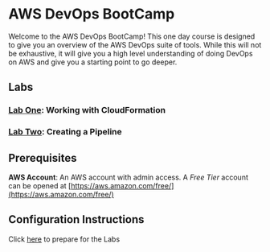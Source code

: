 # AWS DevOps BootCamp
Welcome to the AWS DevOps BootCamp! This one day course is designed to give you an overview of the AWS DevOps suite of tools. While this will not be exhaustive, it will give you a high level understanding of doing DevOps on AWS and give you a starting point to go deeper.

## Labs ##
### [Lab One](labs/lab1/): Working with CloudFormation
### [Lab Two](labs/lab1/): Creating a Pipeline


## Prerequisites
**AWS Account**: An AWS account with admin access. A *Free Tier* account can be opened at [https://aws.amazon.com/free/](https://aws.amazon.com/free/)

## Configuration Instructions
Click [here](configuration/) to prepare for the Labs
